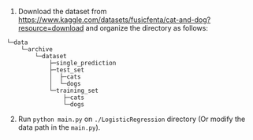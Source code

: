 1. Download the dataset from https://www.kaggle.com/datasets/fusicfenta/cat-and-dog?resource=download and organize the directory as follows:


```plain text
└─data
    └─archive
        └─dataset
            ├─single_prediction
            ├─test_set
            │  ├─cats
            │  └─dogs
            └─training_set
                ├─cats
                └─dogs
```
2. Run `python main.py` on `./LogisticRegression` directory (Or modify the data path in the `main.py`).

